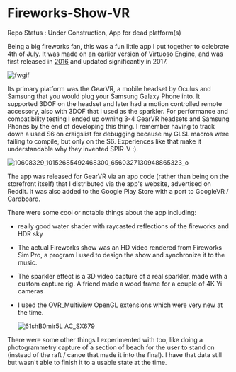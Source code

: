 # Fireworks-Show-VR

Repo Status : Under Construction, App for dead platform(s)

Being a big fireworks fan, this was a fun little app I put together to celebrate 4th of July.  It was made on an earlier version of Virtuoso Engine, and was first released in [2016](https://www.youtube.com/watch?v=Vr6wFp4_UQU) and updated significantly in 2017.

![fwgif](https://github.com/user-attachments/assets/8d931ee5-a879-4dd9-9510-eb06d53e7db1)

Its primary platform was the GearVR, a mobile headset by Oculus and Samsung that you would plug your Samsung Galaxy Phone into.  It supported 3DOF on the headset and later had a motion controlled remote accessory, also with 3DOF that I used as the sparkler.  For performance and compatibility testing I ended up owning 3-4 GearVR headsets and Samsung Phones by the end of developing this thing.  I remember having to track down a used S6 on craigslist for debugging because my GLSL macros were failing to compile, but only on the S6.  Experiences like that make it understandable why they invented SPIR-V :). 

![10608329_10152685492468300_6560327130948865323_o](https://github.com/user-attachments/assets/5c7d41c5-9034-4bd0-95e6-15c93b3e3a7d)

The app was released for GearVR via an app code (rather than being on the storefront itself) that I distributed via the app's website, advertised on Reddit.  It was also added to the Google Play Store with a port to GoogleVR / Cardboard.

There were some cool or notable things about the app including:
- really good water shader with raycasted reflections of the fireworks and HDR sky
- The actual Fireworks show was an HD video rendered from Fireworks Sim Pro, a program I used to design the show and synchronize it to the music.
- The sparkler effect is a 3D video capture of a real sparkler, made with a custom capture rig.  A friend made a wood frame for a couple of 4K Yi cameras
- I used the OVR_Multiview OpenGL extensions which were very new at the time.
  
  ![61shB0mir5L _AC_SX679_](https://github.com/user-attachments/assets/5a9499e3-dc87-4653-a57f-a5b70981fd3a)

There were some other things I experimented with too, like doing a photogrammetry capture of a section of beach for the user to stand on (instead of the raft / canoe that made it into the final).  I have that data still but wasn't able to finish it to a usable state at the time.
